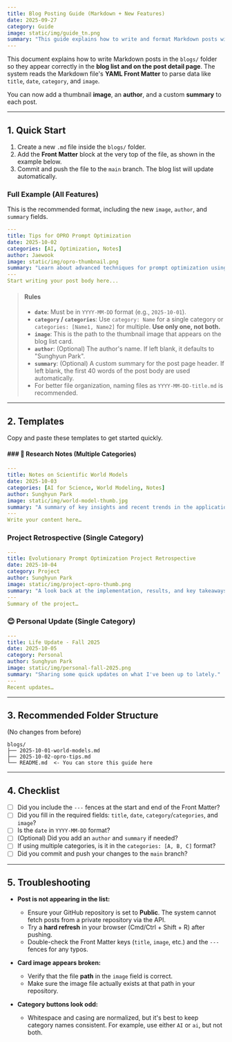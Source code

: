 ```yaml
---
title: Blog Posting Guide (Markdown + New Features)
date: 2025-09-27
category: Guide
image: static/img/guide_tn.png
summary: "This guide explains how to write and format Markdown posts with new features like images, authors, and custom summaries to ensure they display correctly on the blog."
---
```


This document explains how to write Markdown posts in the `blogs/` folder so they appear correctly in the **blog list and on the post detail page**. The system reads the Markdown file's **YAML Front Matter** to parse data like `title`, `date`, `category`, and `image`.

You can now add a thumbnail **image**, an **author**, and a custom **summary** to each post.

---

## 1. Quick Start

1.  Create a new `.md` file inside the `blogs/` folder.
2.  Add the **Front Matter** block at the very top of the file, as shown in the example below.
3.  Commit and push the file to the `main` branch. The blog list will update automatically.

###  **Full Example (All Features)**
This is the recommended format, including the new `image`, `author`, and `summary` fields.

```yaml
---
title: Tips for OPRO Prompt Optimization
date: 2025-10-02
categories: [AI, Optimization, Notes]
author: Jaewook
image: static/img/opro-thumbnail.png
summary: "Learn about advanced techniques for prompt optimization using OPRO and how to combine it with evolutionary algorithms to maximize performance."
---
Start writing your post body here...
```

> #### **Rules**
>
>   * **`date`**: Must be in `YYYY-MM-DD` format (e.g., `2025-10-01`).
>   * **`category` / `categories`**: Use `category: Name` for a single category or `categories: [Name1, Name2]` for multiple. **Use only one, not both.**
>   * **`image`**: This is the path to the thumbnail image that appears on the blog list card.
>   * **`author`**: (Optional) The author's name. If left blank, it defaults to "Sunghyun Park".
>   * **`summary`**: (Optional) A custom summary for the post page header. If left blank, the first 40 words of the post body are used automatically.
>   * For better file organization, naming files as `YYYY-MM-DD-title.md` is recommended.

-----

## 2. Templates

Copy and paste these templates to get started quickly.

#### ### 🔬 **Research Notes (Multiple Categories)**

```yaml
---
title: Notes on Scientific World Models
date: 2025-10-03
categories: [AI for Science, World Modeling, Notes]
author: Sunghyun Park
image: static/img/world-model-thumb.jpg
summary: "A summary of key insights and recent trends in the application of World Models for scientific discovery."
---
Write your content here…
```

###  **Project Retrospective (Single Category)**

```yaml
---
title: Evolutionary Prompt Optimization Project Retrospective
date: 2025-10-04
category: Project
author: Sunghyun Park
image: static/img/project-opro-thumb.png
summary: "A look back at the implementation, results, and key takeaways from the LLM Course final project on evolutionary prompt optimization."
---
Summary of the project…
```

### 😊 **Personal Update (Single Category)**

```yaml
---
title: Life Update - Fall 2025
date: 2025-10-05
category: Personal
author: Sunghyun Park
image: static/img/personal-fall-2025.png
summary: "Sharing some quick updates on what I've been up to lately."
---
Recent updates…
```

-----

## 3. Recommended Folder Structure

(No changes from before)

```
blogs/
├── 2025-10-01-world-models.md
├── 2025-10-02-opro-tips.md
└── README.md  <- You can store this guide here
```

-----

## 4. Checklist

  - [ ] Did you include the `---` fences at the start and end of the Front Matter?
  - [ ] Did you fill in the required fields: `title`, `date`, `category`/`categories`, and `image`?
  - [ ] Is the `date` in `YYYY-MM-DD` format?
  - [ ] (Optional) Did you add an `author` and `summary` if needed?
  - [ ] If using multiple categories, is it in the `categories: [A, B, C]` format?
  - [ ] Did you commit and push your changes to the `main` branch?

-----

## 5. Troubleshooting

  * **Post is not appearing in the list:**

      * Ensure your GitHub repository is set to **Public**. The system cannot fetch posts from a private repository via the API.
      * Try a **hard refresh** in your browser (Cmd/Ctrl + Shift + R) after pushing.
      * Double-check the Front Matter keys (`title`, `image`, etc.) and the `---` fences for any typos.

  * **Card image appears broken:**

      * Verify that the file **path** in the `image` field is correct.
      * Make sure the image file actually exists at that path in your repository.

  * **Category buttons look odd:**

      * Whitespace and casing are normalized, but it's best to keep category names consistent. For example, use either `AI` or `ai`, but not both.

<!-- end list -->

